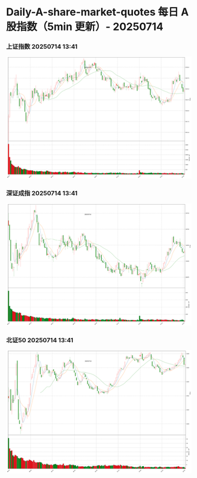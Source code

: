 
# Daily-A-share-market-quotes 每日 A 股指数（5min 更新）- 20250714

### 上证指数 20250714 13:41
![](./fig/2025/7/20250714-sh000001.png)

### 深证成指 20250714 13:41
![](./fig/2025/7/20250714-sz399001.png)

### 北证50 20250714 13:41
![](./fig/2025/7/20250714-bj899050.png)
